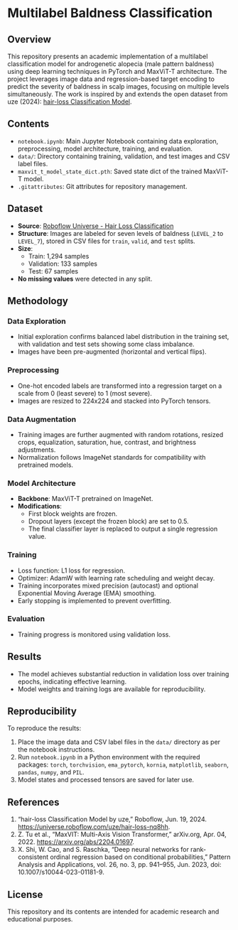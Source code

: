 # Multilabel Baldness Classification

## Overview

This repository presents an academic implementation of a multilabel classification model for androgenetic alopecia (male pattern baldness) using deep learning techniques in PyTorch and MaxViT-T architecture. The project leverages image data and regression-based target encoding to predict the severity of baldness in scalp images, focusing on multiple levels simultaneously. The work is inspired by and extends the open dataset from uze (2024): [hair-loss Classification Model](https://universe.roboflow.com/uze/hair-loss-nq8hh/dataset/1#).

## Contents

- `notebook.ipynb`: Main Jupyter Notebook containing data exploration, preprocessing, model architecture, training, and evaluation.
- `data/`: Directory containing training, validation, and test images and CSV label files.
- `maxvit_t_model_state_dict.pth`: Saved state dict of the trained MaxViT-T model.
- `.gitattributes`: Git attributes for repository management.

## Dataset

- **Source**: [Roboflow Universe - Hair Loss Classification](https://universe.roboflow.com/uze/hair-loss-nq8hh/dataset/1#)
- **Structure**: Images are labeled for seven levels of baldness (`LEVEL_2` to `LEVEL_7`), stored in CSV files for `train`, `valid`, and `test` splits.
- **Size**:
  - Train: 1,294 samples
  - Validation: 133 samples
  - Test: 67 samples
- **No missing values** were detected in any split.

## Methodology

### Data Exploration

- Initial exploration confirms balanced label distribution in the training set, with validation and test sets showing some class imbalance.
- Images have been pre-augmented (horizontal and vertical flips).

### Preprocessing

- One-hot encoded labels are transformed into a regression target on a scale from 0 (least severe) to 1 (most severe).
- Images are resized to 224x224 and stacked into PyTorch tensors.

### Data Augmentation

- Training images are further augmented with random rotations, resized crops, equalization, saturation, hue, contrast, and brightness adjustments.
- Normalization follows ImageNet standards for compatibility with pretrained models.

### Model Architecture

- **Backbone**: MaxViT-T pretrained on ImageNet.
- **Modifications**:
  - First block weights are frozen.
  - Dropout layers (except the frozen block) are set to 0.5.
  - The final classifier layer is replaced to output a single regression value.

### Training

- Loss function: L1 loss for regression.
- Optimizer: AdamW with learning rate scheduling and weight decay.
- Training incorporates mixed precision (autocast) and optional Exponential Moving Average (EMA) smoothing.
- Early stopping is implemented to prevent overfitting.

### Evaluation

- Training progress is monitored using validation loss.

## Results

- The model achieves substantial reduction in validation loss over training epochs, indicating effective learning.
- Model weights and training logs are available for reproducibility.

## Reproducibility

To reproduce the results:

1. Place the image data and CSV label files in the `data/` directory as per the notebook instructions.
2. Run `notebook.ipynb` in a Python environment with the required packages: `torch`, `torchvision`, `ema_pytorch`, `kornia`, `matplotlib`, `seaborn`, `pandas`, `numpy`, and `PIL`.
3. Model states and processed tensors are saved for later use.

## References

 1. “hair-loss Classification Model by uze,” Roboflow, Jun. 19, 2024. https://universe.roboflow.com/uze/hair-loss-nq8hh. 
 2. Z. Tu et al., “MaxVIT: Multi-Axis Vision Transformer,” arXiv.org, Apr. 04, 2022. https://arxiv.org/abs/2204.01697.
 3. X. Shi, W. Cao, and S. Raschka, “Deep neural networks for rank-consistent ordinal regression based on conditional probabilities,” Pattern Analysis and Applications, vol. 26, no. 3, pp. 941–955, Jun. 2023, doi: 10.1007/s10044-023-01181-9.

## License

This repository and its contents are intended for academic research and educational purposes.
